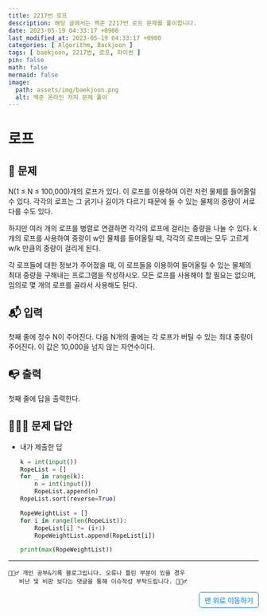 ```yaml
---
title: 2217번 로프
description: 해당 글에서는 백준 2217번 로프 문제를 풀이합니다.
date: 2023-05-19 04:33:17 +0900
last_modified_at: 2023-05-19 04:33:17 +0900
categories: [ Algorithm, Backjoon ]
tags: [ baekjoon, 2217번, 로프, 파이썬 ]
pin: false
math: false
mermaid: false
image:
  path: assets/img/baekjoon.png
  alt: 백준 온라인 저지 문제 풀이
---
```

    
# 로프
## 📃 문제
N(1 ≤ N ≤ 100,000)개의 로프가 있다. 이 로프를 이용하여 이런 저런 물체를 들어올릴 수 있다. 각각의 로프는 그 굵기나 길이가 다르기 때문에 들 수 있는 물체의 중량이 서로 다를 수도 있다.

하지만 여러 개의 로프를 병렬로 연결하면 각각의 로프에 걸리는 중량을 나눌 수 있다. k개의 로프를 사용하여 중량이 w인 물체를 들어올릴 때, 각각의 로프에는 모두 고르게 w/k 만큼의 중량이 걸리게 된다.

각 로프들에 대한 정보가 주어졌을 때, 이 로프들을 이용하여 들어올릴 수 있는 물체의 최대 중량을 구해내는 프로그램을 작성하시오. 모든 로프를 사용해야 할 필요는 없으며, 임의로 몇 개의 로프를 골라서 사용해도 된다.

## 📬 입력
첫째 줄에 정수 N이 주어진다. 다음 N개의 줄에는 각 로프가 버틸 수 있는 최대 중량이 주어진다. 이 값은 10,000을 넘지 않는 자연수이다.

## 📭 출력
첫째 줄에 답을 출력한다.

## 🙆🏻‍♂️ 문제 답안

- 내가 제출한 답
    ```python
    k = int(input())
    RopeList = []
    for _ in range(k):
        n = int(input())
        RopeList.append(n)
    RopeList.sort(reverse=True)

    RopeWeightList = []
    for i in range(len(RopeList)):
        RopeList[i] *= (i+1)
        RopeWeightList.append(RopeList[i])

    print(max(RopeWeightList))
    ```

***

    🙋🏻‍♂️ 개인 공부&기록 블로그입니다. 오류나 틀린 부분이 있을 경우 
       비난 및 비판 보다는 댓글을 통해 이슈작성 부탁드립니다. 🙋🏻‍♂️

<a href="#" style="display: inline-block; padding: 5px 10px; color: #007bff; text-decoration: none; border: 0.5px solid #007bff; border-radius: 5px; float: right;">맨 위로 이동하기</a>